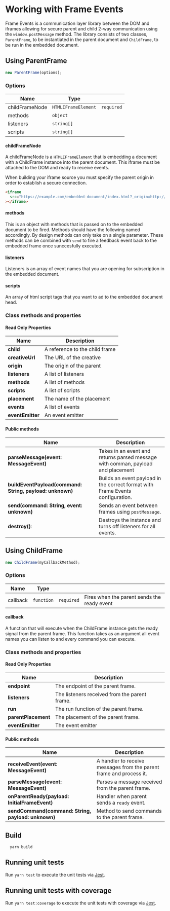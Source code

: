 # Working with Frame Events

Frame Events is a communication layer library between the DOM and iframes allowing for secure parent and child 2-way communication using the `window.postMessage` method. The library consists of two classes, `ParentFrame`, to be instantiated in the parent document and `ChildFrame`, to be run in the embedded document.

## Using ParentFrame

```typescript
new ParentFrame(options);
```

### Options

| Name               | Type                |            |
| ------------------ | ------------------- | ---------- |
| childFrameNode     | `HTMLIFrameElement` | `required` |
| methods            | `object`            |            |
| listeners          | `string[]`          |            |
| scripts            | `string[]`          |            |

#### childFrameNode

A childFrameNode is a `HTMLIFrameElement` that is embedding a document with a ChildFrame instance into the parent document. This iframe must be attached to the DOM and ready to receive events.

When building your iframe source you must specify the parent origin in order to establish a secure connection.

```html
<iframe
  src="https://example.com/embedded-document/index.html?_origin=http://parentorigin&_placement=myPlacement"
></iframe>
```

#### methods

This is an object with methods that is passed on to the embedded document to be fired. Methods should have the following named accordingly.
By design methods can only take on a single parameter. These methods can be combined with `send` to fire a feedback event back to the embedded frame once sunccesfully executed.

#### listeners

Listeners is an array of event names that you are opening for subscription in the embedded document.

#### scripts

An array of html script tags that you want to ad to the embedded document head.

### Class methods and properties

#### Read Only Properties

| Name              | Description                       | 
| ----------------- | --------------------------------- | 
| **child**         | A reference to the child frame    |
| **creativeUrl**   | The URL of the creative           | 
| **origin**        | The origin of the parent          | 
| **listeners**     | A list of listeners               | 
| **methods**       | A list of methods                 |
| **scripts**       | A list of scripts                 |
| **placement**     | The name of the placement         |
| **events**        | A list of events                  |
| **eventEmitter**  | An event emitter                  |


#### Public methods

| Name                                                      | Description                                                                       | 
| --------------------------------------------------------- | --------------------------------------------------------------------------------- | 
| **parseMessage(event: MessageEvent)**                     | Takes in an event and returns parsed message with comman, payload and placement   |
| **buildEventPayload(command: String, payload: unknown)**  | Builds an event payload in the correct format with Frame Events configuration.    | 
| **send(command: String, event: unknown)**                 | Sends an event between frames using `postMessage`.                                | 
| **destroy()**:                                            | Destroys the instance and turns off listeners for all events.                     | 

## Using ChildFrame

```typescript
new ChildFrame(myCallbackMethod);
```

### Options

| Name     | Type       |            |                                             |
| -------- | ---------- | ---------- | ------------------------------------------- |
| callback | `function` | `required` | Fires when the parent sends the ready event |

#### callback

A function that will execute when the ChildFrame instance gets the ready signal from the parent frame. This function takes as an argument all event names you can listen to and every command you can execute.


### Class methods and properties

#### Read Only Properties

| Name                  | Description                                    | 
| --------------------- | ---------------------------------------------- | 
| **endpoint**          | The endpoint of the parent frame.              |
| **listeners**         | The listeners received from the parent frame.  | 
| **run**               | The run function of the parent frame.          | 
| **parentPlacement**   | The placement of the parent frame.             | 
| **eventEmitter**      | The event emitter                              | 

#### Public methods

| Name                                                  | Description                                                           | 
| ------------------------------------------------------| --------------------------------------------------------------------- | 
| **receiveEvent(event: MessageEvent)**                 | A handler to receive messages from the parent frame and process it.   |
| **parseMessage(event: MessageEvent)**                 | Parses a message received from the parent frame.                      |
| **onParentReady(payload: InitialFrameEvent)**         | Handler when parent sends a `ready` event.                            | 
| **sendCommand(command: String, payload: unknown)**    | Method to send commands to the parent frame.                          | 

## Build

```
  yarn build
```

## Running unit tests

Run `yarn test` to execute the unit tests via [Jest](https://jestjs.io).

## Running unit tests with coverage

Run `yarn test:coverage` to execute the unit tests with coverage via [Jest](https://jestjs.io).
